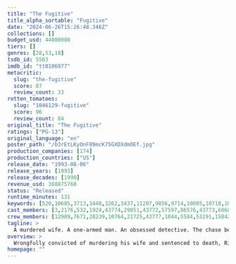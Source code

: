 ```yaml
---
title: "The Fugitive"
title_alpha_sortable: "Fugitive"
date: "2024-06-26T15:26:48.346Z"
collections: []
budget_usd: 44000000
tiers: []
genres: [28,53,18]
tsdb_id: 5503
imdb_id: "tt0106977"
metacritic:
  slug: "the-fugitive"
  score: 87
  review_count: 33
rotten_tomatoes:
  slug: "1046129-fugitive"
  score: 96
  review_count: 84
original_title: "The Fugitive"
ratings: ["PG-13"]
original_language: "en"
poster_path: "/b3rEtLKyOnF89mcK75GXDXdmOEf.jpg"
production_companies: [174]
production_countries: ["US"]
release_date: "1993-08-06"
release_years: [1993]
release_decades: [1990]
revenue_usd: 368875760
status: "Released"
runtime_minutes: 131
keywords: [520,10685,3713,3440,3262,3437,11207,9856,9714,10085,10718,10562,10410,11734,13005,14903,18118,173976,180172,219404,226499]
cast_members: [3,2176,532,1924,43774,29051,43772,57597,86576,43773,6068,1231,59399,1522099,3527178,167567,32289,18262,12538,1213105,7143,43775,74487,1219500,43776]
crew_members: [12989,7671,28239,10764,21725,43777,1044,5584,53291,15842,1654393,18387,58208]
tagline: >
  A murdered wife. A one-armed man. An obsessed detective. The chase begins.
overview: >
  Wrongfully convicted of murdering his wife and sentenced to death, Richard Kimble escapes from the law in an attempt to find the real killer and clear his name.
homepage: ""
---
```

